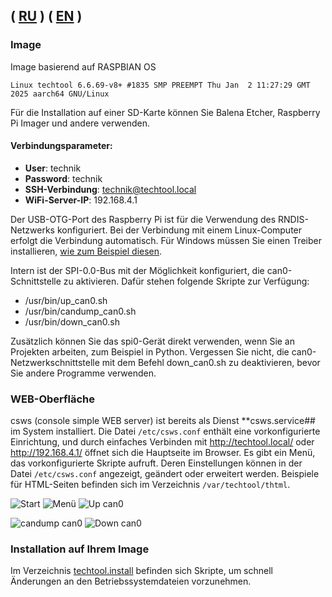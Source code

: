 ( [RU](./README-RU.md) )
( [EN](./README.md) )
---

### Image
Image basierend auf RASPBIAN OS


`Linux techtool 6.6.69-v8+ #1835 SMP PREEMPT Thu Jan  2 11:27:29 GMT 2025 aarch64 GNU/Linux`

Für die Installation auf einer SD-Karte können Sie Balena Etcher, Raspberry Pi Imager und andere verwenden.


#### Verbindungsparameter:

- **User**: technik
- **Password**: technik
- **SSH-Verbindung**: technik@techtool.local
- **WiFi-Server-IP**: 192.168.4.1

Der USB-OTG-Port des Raspberry Pi ist für die Verwendung des RNDIS-Netzwerks konfiguriert. Bei der Verbindung mit einem Linux-Computer erfolgt die Verbindung automatisch. Für Windows müssen Sie einen Treiber installieren, [wie zum Beispiel diesen](https://support.lenovo.com/ph/en/downloads/ds558735-rndis-driver-for-windows-10-lenovo-thinksystem-sr635-and-sr655).


Intern ist der SPI-0.0-Bus mit der Möglichkeit konfiguriert, die can0-Schnittstelle zu aktivieren. Dafür stehen folgende Skripte zur Verfügung:

- /usr/bin/up_can0.sh
- /usr/bin/candump_can0.sh
- /usr/bin/down_can0.sh

Zusätzlich können Sie das spi0-Gerät direkt verwenden, wenn Sie an Projekten arbeiten, zum Beispiel in Python. Vergessen Sie nicht, die can0-Netzwerkschnittstelle mit dem Befehl down_can0.sh zu deaktivieren, bevor Sie andere Programme verwenden.

### WEB-Oberfläche

csws (console simple WEB server) ist bereits als Dienst **csws.service## im System installiert. Die Datei `/etc/csws.conf` enthält eine vorkonfigurierte Einrichtung, und durch einfaches Verbinden mit http://techtool.local/ oder http://192.168.4.1/ öffnet sich die Hauptseite im Browser. Es gibt ein Menü, das vorkonfigurierte Skripte aufruft. Deren Einstellungen können in der Datei `/etc/csws.conf` angezeigt, geändert oder erweitert werden. Beispiele für HTML-Seiten befinden sich im Verzeichnis `/var/techtool/thtml`.

![Start](../picture/1-start.jpg)
![Menü](../picture/2-menushow.jpg)
![Up can0](../picture/3-up_can0.jpg)

![candump can0](../picture/4-candump.jpg)
![Down can0](../picture/5-down_can0.jpg)

### Installation auf Ihrem Image

Im Verzeichnis [techtool.install](./techtool.install) befinden sich Skripte, um schnell Änderungen an den Betriebssystemdateien vorzunehmen.